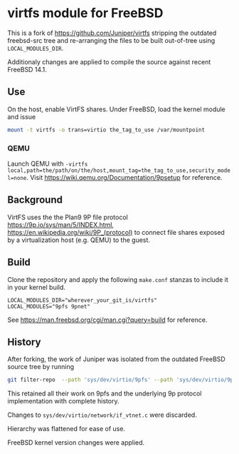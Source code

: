 # virtfs module for FreeBSD

This is a fork of <https://github.com/Juniper/virtfs> stripping the outdated freebsd-src tree and re-arranging the files to be built out-of-tree using `LOCAL_MODULES_DIR`.

Additionaly changes are applied to compile the source against recent FreeBSD 14.1.

## Use

On the host, enable VirtFS shares. Under FreeBSD, load the kernel module and issue

```sh
mount -t virtfs -o trans=virtio the_tag_to_use /var/mountpoint
```

### QEMU

Launch QEMU with ```-virtfs local,path=the/path/on/the/host,mount_tag=the_tag_to_use,security_model=none```.
Visit <https://wiki.qemu.org/Documentation/9psetup> for reference.

## Background

VirtFS uses the the Plan9 9P file protocol <https://9p.io/sys/man/5/INDEX.html>, <https://en.wikipedia.org/wiki/9P_(protocol)> to connect file shares exposed by a virtualization host (e.g. QEMU) to the guest.

## Build

Clone the repository and apply the following `make.conf` stanzas to include it in your kernel build.

```make
LOCAL_MODULES_DIR="wherever_your_git_is/virtfs"
LOCAL_MODULES="9pfs 9pnet"
```

See <https://man.freebsd.org/cgi/man.cgi?query=build> for reference.

## History

After forking, the work of Juniper was isolated from the outdated FreeBSD source tree by running

```sh
git filter-repo  --path 'sys/dev/virtio/9pfs' --path 'sys/dev/virtio/9pnet' --path-glob 'sys/dev/virtio/virtio_fs_*' --path 'sys/modules/virtio/9pfs’ --path 'sys/modules/virtio/9pnet’
```

This retained all their work on 9pfs and the underlying 9p protocol implementation with complete history.

Changes to ```sys/dev/virtio/network/if_vtnet.c``` were discarded.

Hierarchy was flattened for ease of use.

FreeBSD kernel version changes were applied.
